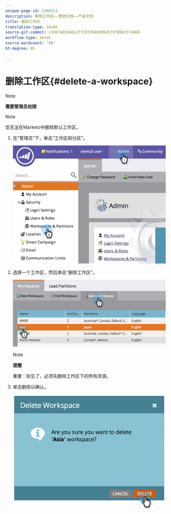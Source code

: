```yaml
---
unique-page-id: 2360313
description: 删除工作区——营销文档——产品文档
title: 删除工作区
translation-type: tm+mt
source-git-commit: c33b7ab59e612f37d3f64bb954579700dc574068
workflow-type: tm+mt
source-wordcount: '56'
ht-degree: 0%

---
```



# 删除工作区{#delete-a-workspace}

>[!NOTE]
>
>**需要管理员权限**

>[!NOTE]
>
>您无法在Marketo中删除默认工作区。

1. 在“管理员”下，单击“工作区和分区”。

   ![](assets/image2014-9-17-11-3a56-3a34.png)

1. 选择一个工作区，然后单击“删除工作区”。

   ![](assets/image2014-9-17-11-3a56-3a50.png)

   >[!NOTE]
   >
   >**提醒**
   >
   >重要：别忘了，必须先删除工作区下的所有资源。

1. 单击删除以确认。

   ![](assets/image2014-9-17-11-3a57-3a1.png)

